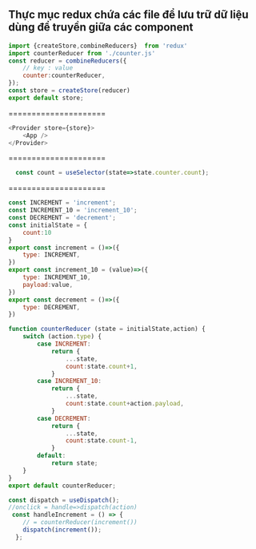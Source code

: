 ## Thực mục redux chứa các file để lưu trữ dữ liệu dùng để truyền giữa các component

```javascript : configureStore.js
import {createStore,combineReducers}  from 'redux'
import counterReducer from './counter.js'
const reducer = combineReducers({
    // key : value
    counter:counterReducer, 
});
const store = createStore(reducer)
export default store;
```
=====================
```javascript
<Provider store={store}>
    <App />
</Provider>
```
=====================
```javascript
  const count = useSelector(state=>state.counter.count);
```
=====================
```javascript : counter.js
const INCREMENT = 'increment';
const INCREMENT_10 = 'increment_10';
const DECREMENT = 'decrement';
const initialState = {
    count:10
}
export const increment = ()=>({
    type: INCREMENT,
})
export const increment_10 = (value)=>({
    type: INCREMENT_10,
    payload:value,
})
export const decrement = ()=>({
    type: DECREMENT,
})

function counterReducer (state = initialState,action) {
    switch (action.type) {
        case INCREMENT:
            return {
                ...state,
                count:state.count+1,
            }
        case INCREMENT_10:
            return {
                ...state,
                count:state.count+action.payload,
            }
        case DECREMENT:
            return {
                ...state,
                count:state.count-1,
            }
        default:
            return state;
    }
}
export default counterReducer;
```
```javascript : Counter.js
const dispatch = useDispatch();
//onclick = handle=>dispatch(action)
 const handleIncrement = () => {
    // = counterReducer(increment())
    dispatch(increment());
  };
```